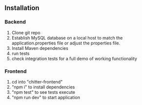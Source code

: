 ## Installation
### Backend
1. Clone git repo
2. Establish MySQL database on a local host to match the application.properties file or adjust the properties file.
3. Install Maven dependencies
4. run tests
5. check integration tests for a full demo of working functionality


### Frontend
1. cd into "chitter-frontend"
2. "npm i" to install dependencies
3. "npm test" to see tests execute
4. "npm run dev" to start application
